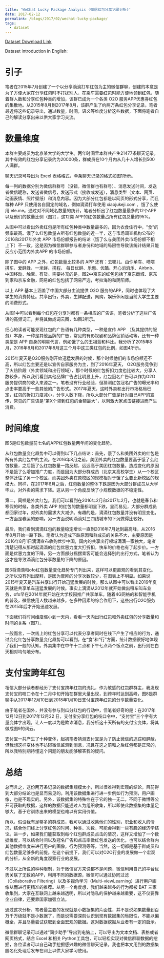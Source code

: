 ```yaml
---
title: 'WeChat Lucky Package Analysis (微信红包分享记录分析)'
date: 2017-02-12
permalink: /blogs/2017/02/wechat-lucky-package/
tags:
  - dataset
---
```


[Dataset Download Link](http://ytongdou.com/files/WechatLog.zip)

Dataset introduction in English:

引子
======
笔者在2015年7月创建了一个以分享滴滴打车红包为主的微信群聊，创建的本意是为了方便大家在分享红包时不打扰别人，在乘车需要红包时能方便地领到红包。随着群人数和分享红包种类的增加，该群已成为一个各类 O2O 服务APP优惠券红包的集散地。从2015年8月到2017年8月，该群产生了约两万条红包分享记录，笔者最近将这些记录导出，通过数量，时间，语义等维度分析这些数据，下面将笔者自己的解读分享出来以供大家学习交流。

数量维度
======
本群主要成员为北京某大学的大学生。两年时间里本群共产生21477条聊天记录，其中有效的红包分享记录约为20000条，群成员在10个月内从几十人增长到500人满群。

聊天记录可导出为 Excel 表格格式，单条聊天记录的格式如图1所示。

每一列的数据分别为微信群群号（没错，微信群也有群号）、消息发送时间，发送者微信昵称，发送者微信号，发送形式（接收或发送），消息类型（文本、网页、动画表情、照片壁纸）和消息内容。因为大部分红包都是以网页的形式分享，而且每种 APP 只使用各自固定的域名，例如滴滴打车使用 xiaojukeji.com ，饿了么使用 ele.me。通过对不同域名数量的统计，笔者分析出了红包数量最多的12个APP 以及他们的数量比例（图2），这12类 APP的红包数量占所有红包总量的95%。

从图中可以看出外卖红包是所有红包种类中数量最多的，因为衣食住行中，“食”的频率最高。饿了么红包数量占所有红包数量的近一半，这与市场调查机构公布的2016和2017年外卖 APP 市场份额报告的结论（饿了么与美团外卖市场份额不相上下）不一致。这是因为微信群聊参与者身份和地域的局限性导致该统计结果只能反应小范围内外卖APP 的市场份额。

除了图中的 APP 之外，红包数量比较多的 APP 还有：去哪儿、由你单车、嘀嗒拼车、爱鲜蜂、一米鲜、携程、 每日优鲜、乐惠、优酷、开心消消乐、Airbnb、中国移动、触宝、有货。需要补充的是，图2中京东的红包包括了京东商城、京东到家和京东金融，网易的红包包括了网易严选，考拉海购和阴阳师。

以上 APP 基本上涵盖了中国大部分主流提供 O2O 服务的APP，同时也体现了大学生的消费特征。共享出行，外卖，生鲜配送，网购，娱乐休闲是当前大学生主要的消费形式。

从图1中可以看到每个红包在分享时都有一条相应的广告语，笔者分析了这些广告语的高频词汇，并将其做成词云图，如图3所示。

细心的读者可能发现红包的广告语有几种类型，一种是宣传 APP （及其提供的服务）本身，一种是其他品牌的广告，常见的有影视剧和品牌促销活动等，还有一种类型是 APP 自身的明星代言，例如饿了么的王祖蓝和科比。我分析了2015年8月，2016年8月和2017年8月这三个月中这三类红包的比例，如图4所示。

2015年夏天是O2O服务刚开始迅猛发展的时候，那个时候他们的市场份额还不高，所以红包主要还是以宣传自家服务为主，到了2016年夏天， O2O服务竞争到了火热阶段（外卖领域和出行领域），那个时候的红包折扣力度也比较大，分享人数较多，所以我们看到其他品牌广告占比明显上升，红包冠名广告可以作为O2O服务提供商的收入来源之一。笔者没有行业经验，但猜测红包冠名广告的曝光率和点击率要高于一些其他的广告形式。2017年夏天，这时外卖和出行市场格局已定，红包的折扣力度减小，分享人数下降，所以大部分广告是针对自己APP的宣传，常见的广告语是“第X个领到红包的金额最大”，以刺激大家点击链接进而产生消费。

时间维度
======
图5是红包数量前七名的APP红包数量两年间的变化趋势。

从红包数量变化趋势中可以得到以下几点结论：首先，饿了么和美团外卖的红包是所有外卖红包中的主流。在2016年8月之前，美团外卖的红包数量要高于饿了么红包数量，之后饿了么红包数量一路反超，远远高于美团红包数量。造成变化的原因不是饿了么增加推广力度，而是因为大部分群成员（北京某高校学生）从一个校区整体迁往了另一个校区，而美团外卖在原校区的规模相对于饿了么要比新校区的规模大。同样，在2017年6月之后，红包数量的整体下跌是因为大部分群成员从大学毕业，对外卖的需求下降。这从另一个角度反映了小规模数据的不稳定性。

第二，同样是外卖红包，我们可以看到在2016年2月和2017年2月，也就是春节和寒假的时候，各类外卖 APP 的红包的数量都明显下跌，显而易见，大部分群成员都回家过年，对外卖的需求大大减少。有趣的是，滴滴红包数量并没有明显变化，一方面是春运的影响，另一方面说明滴滴对三四线城市的下沉做得比较好。

最后，我们看到滴滴红包的数量稳定增长一直到2016年7月达到最高峰，从2016年8月开始一路下跌。笔者认为造成下跌原因和群成员的关系不大，主要原因是2016年8月1日滴滴宣布收购优步中国，国内的共享出行领域滴滴一家独大，笔者清楚记得从那时起滴滴的红包优惠力度大打折扣，快车的价格也有了起步价。一方面是优惠力度的下降，另一方面部分摇摆乘客可能会选择别的出行方式，笔者认为这才是导致滴滴红包分享数量的下降的原因。

图6将滴滴和ofo红包数量变化趋势专门列出来，这样可以更直观的看到其变化。之所以没有列出摩拜，是因为摩拜的分享次数较少，在图表上不明显。如果说2015年夏天是汽车共享出行开始迅猛发展的时候，那么从图中可以看出2016年夏天就是共享单车迅猛发展的时候。事实上滴滴从2012年就开始做出租车叫车业务，ofo早在2014年就开始在大学校园推广共享单车。随着4G网络的和智能手机的普及，微信使用人数越来越多，在多种因素的综合作用下，这些出行O2O服务在2015年后才开始迅速发展。

下面我们将时间维度缩小到一天内，看看一天内出行红包和外卖红包的分享数量和时间的关系（图7）。

一般而言，一次线上的红包分享可以代表分享者同时在线下产生了相应的行为，通过变化红包分享数量变化趋势可以看到，在“食”和“行”方面，统计数据很好地体现了我们一般的认知。外卖集中在中午十二点和下午七点两个饭点之前，出行则在白天相对均匀地分布。

支付宝跨年红包
======
相信大部分读者都经历了支付宝跨年红包的洗礼，作为敏感的红包群群主，我发现支付宝的吱口令在十二月中旬开始在群里大量出现，到跨年时达到高峰，图8是群聊中从2017年12月10日到2018年1月10日支付宝跨年红包的分享数量变化。

由于笔者在国外，并没有参与到瓜分红包的行动中，但笔者好奇的是：在2017年12月12日到2017年12月22 日，支付宝分享红包的吱口令中，“支付宝”三个字有大量变体字出现，让人一度以为是欺诈消息，我分析这十天所有的支付宝变体，将其做成图9的词云。

支付宝一共产生了十种变体，起初笔者猜测支付宝是为了防止微信的追踪和屏蔽，但我想这样变体也不妨碍微信监测到消息，况且在这之前和之后红包都是正常的，所以我特别期待懂这个问题的朋友能够解答我的疑问。

总结
======
总而言之，这份两万条记录的数据集规模太小，所以很难得到宏观的结论，目前得到大部分结论也是显而易见的。利用该数据集进行进一步例如行为预测，用户画像，也是不现实的。另外，该数据集的特殊性在于它的独一无二，不同于微博等公开可获取的数据，这样的数据只能通过人为组织收集，所以即使此数据集的体量足够大，基于它训练出来的模型也难以有实用价值。

所以，假设我有足够多的群成员，我可以通过收集他们的性别，职业和收入的情况，结合他们线上分享红包的时间、种类、次数，可能会得到一些有趣的经济学结论。进一步，如果我们能获取到每个红包群成员点击的情况，这样又增加了一个数据维度，可以结合时间以及冠名广告和点击率做红包发送的优化，也可以结合群内其他数据维度来进行用户的画像，行为预测等等。当然，这一切都是基于群成员和红包数量足够多的前提。在这个前提下，我们可以对O2O行业的发展做一个宏观的分析，从全新的角度观察行业的发展。

不过以上所说的种种限制，对于微信官方来说都不是问题，微信利用自己的平台优势关联了无数的APP，利用不同的数据源，微信可以通过协同过滤（Collaborative Filtering）以及多视角学习（Multi-viewLearning）进行用户画像从而进行更精准的推荐。从另一个角度想，我们越来越多的行为都被 BAT 三家收集到，大家在互联网上越来越透明，所以对隐私的保护越来越重要，这不仅要靠企业自律，还要靠国家加强立法。

通过这次分析，笔者最主要的发现就是小数据集的片面性，并不是说如果数量到百万千万级就不是小数据了，而是说需要深刻认识到现有数据集的局限性，不能以偏概全，并且尽量尝试获取到全面宏观的数据。这对数据挖掘从业者有一定的启示。

微信群聊记录可以通过“同步助手”导出到电脑上，可以导出为文本文档、表格或者网页格式，结合 Excel 和相关 Python工具包，可以轻松实现对微信群聊数据的挖掘，各位读者可以自己动手挖掘感兴趣的微信聊天记录。我也把本文用到的数据集匿名化处理后发布在网上以供大家学习使用。